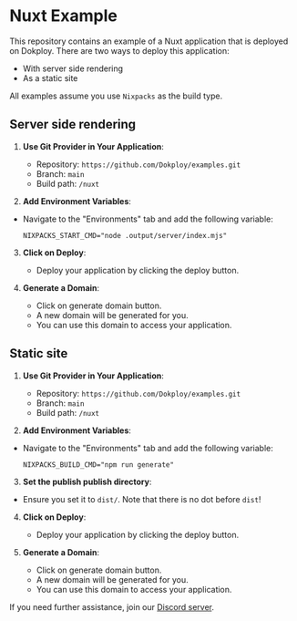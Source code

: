 # Nuxt Example

This repository contains an example of a Nuxt application that is deployed on Dokploy. There are two ways to deploy this application:

- With server side rendering
- As a static site

All examples assume you use `Nixpacks` as the build type.

## Server side rendering

1. **Use Git Provider in Your Application**:
   - Repository: `https://github.com/Dokploy/examples.git`
   - Branch: `main`
   - Build path: `/nuxt`

2. **Add Environment Variables**:

- Navigate to the "Environments" tab and add the following variable:

   ```plaintext
   NIXPACKS_START_CMD="node .output/server/index.mjs"
   ```

3. **Click on Deploy**:
   - Deploy your application by clicking the deploy button.

4. **Generate a Domain**:
    - Click on generate domain button.
    - A new domain will be generated for you.
    - You can use this domain to access your application.

## Static site

1. **Use Git Provider in Your Application**:
   - Repository: `https://github.com/Dokploy/examples.git`
   - Branch: `main`
   - Build path: `/nuxt`

2. **Add Environment Variables**:

- Navigate to the "Environments" tab and add the following variable:

   ```plaintext
   NIXPACKS_BUILD_CMD="npm run generate" 
   ```

3. **Set the publish publish directory**:

- Ensure you set it to `dist/`. Note that there is no dot before `dist`!

4. **Click on Deploy**:
   - Deploy your application by clicking the deploy button.

5. **Generate a Domain**:
    - Click on generate domain button.
    - A new domain will be generated for you.
    - You can use this domain to access your application.

If you need further assistance, join our [Discord server](https://discord.com/invite/2tBnJ3jDJc).
